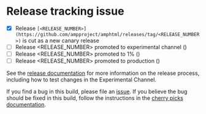# Release tracking issue

<!--
Note to onduty:

Use this issue to track a release from the initial canary release build through
production. The community uses this issue to keep track of what is going on
with the release so please keep this issue up to date:

- As you reach each stage of the release, check the appropriate checkbox and replace <CL submit time> with the "Submitted" text from the corresponding CL, e.g. "2:49 PM, Jul 25, 2018 UTC-4".
- If you need to perform cherry picks, add new checkboxes here (by editing this
  issue), making sure to use the release number for the new build. Link the
  release number to the GitHub tag page the first time a given release number
  appears in the checkboxes.
- Add any updates that may be of interest to the community (such as delays) as
  comments on this issue, including after the release is promoted to production.
- Keep the title of the issue updated to reflect whether this issue is tracking
  the Canary or the build in Production.

Note: remove the backticks (``) from the link.
-->

- [x] Release `[<RELEASE_NUMBER>](https://github.com/ampproject/amphtml/releases/tag/<RELEASE_NUMBER>)` is cut as a new canary release
- [ ] Release <RELEASE_NUMBER> promoted to experimental channel (<CL submit time>)
- [ ] Release <RELEASE_NUMBER> promoted to 1% (<CL submit time>)
- [ ] Release <RELEASE_NUMBER> promoted to production (<CL submit time>)

<!--
If you perform cherry picks, add/update the checkboxes above as needed e.g.

- [ ] Release `[<CHERRY_PICK_RELEASE_NUMBER>](...)` created with cherry picks.
- [ ] Release <CHERRY_PICK_RELEASE_NUMBER> promoted to Experimental Channel
-->

See the [release documentation](https://github.com/ampproject/amphtml/blob/master/contributing/release-schedule.md) for more information on the release process, including how to test changes in the Experimental Channel.

If you find a bug in this build, please file an [issue](https://github.com/ampproject/amphtml/issues/new). If you believe the bug should be fixed in this build, follow the instructions in the [cherry picks documentation](https://go.amp.dev/cherry-picks).
